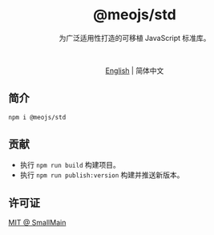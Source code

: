 <!-- <p align="center">
<img src="https://raw.githubusercontent.com/unocss/unocss/main/playground/public/icon-gray.svg" style="width:100px;" />
</p> -->

<h1 align="center">
@meojs/std
</h1>

<p align="center">
为广泛适用性打造的可移植 JavaScript 标准库。
</p>

<!-- <br>
<p align="center">
<a href="https://unocss.dev/">Documentation</a> |
<a href="https://unocss.dev/play/">Playground</a>
</p>
<br> -->

<br>
<p align="center">
<a href="./README.md">English</a> |
<span>简体中文</span>
</p>

## 简介

```bash
npm i @meojs/std
```

## 贡献

- 执行 `npm run build` 构建项目。
- 执行 `npm run publish:version` 构建并推送新版本。

## 许可证

[MIT @ SmallMain](./LICENSE)
